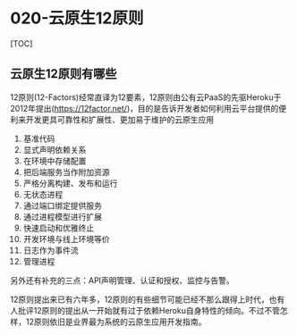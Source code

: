 # 020-云原生12原则

[TOC]

## 云原生12原则有哪些

12原则(12-Factors)经常直译为12要素，12原则由公有云PaaS的先驱Heroku于2012年提出(https://12factor.net/)，目的是告诉开发者如何利用云平台提供的便利来开发更具可靠性和扩展性、更加易于维护的云原生应用

1. 基准代码
2. 显式声明依赖关系
3. 在环境中存储配置
4. 把后端服务当作附加资源
5. 严格分离构建、发布和运行
6. 无状态进程
7. 通过端口绑定提供服务
8. 通过进程模型进行扩展
9. 快速启动和优雅终止
10. 开发环境与线上环境等价
11. 日志作为事件流
12. 管理进程

另外还有补充的三点：API声明管理、认证和授权、监控与告警。

12原则提出来已有六年多，12原则的有些细节可能已经不那么跟得上时代，也有人批评12原则的提出从一开始就有过于依赖Heroku自身特性的倾向。不过不管怎样，12原则依旧是业界最为系统的云原生应用开发指南。





